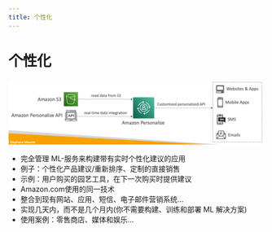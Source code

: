 ```yaml
---
title: 个性化
---
```


# 个性化

![Personalize](./Personalize.png)

- 完全管理 ML-服务来构建带有实时个性化建议的应用
- 例子：个性化产品建议/重新排序、定制的直接销售
- 示例：用户购买的园艺工具，在下一次购买时提供建议
- Amazon.com使用的同一技术
- 整合到现有网站、应用、短信、电子邮件营销系统...
- 实现几天内，而不是几个月内(你不需要构建、训练和部署 ML 解决方案)
- 使用案例：零售商店、媒体和娱乐...
